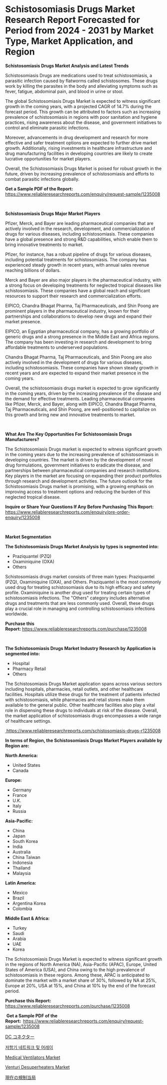 <p><h1>Schistosomiasis Drugs Market Research Report Forecasted for Period from 2024 -  2031 by Market Type, Market Application, and Region</h1></p><p><strong>Schistosomiasis Drugs Market Analysis and Latest Trends</strong></p>
<p><p>Schistosomiasis Drugs are medications used to treat schistosomiasis, a parasitic infection caused by flatworms called schistosomes. These drugs work by killing the parasites in the body and alleviating symptoms such as fever, fatigue, abdominal pain, and blood in urine or stool.</p><p>The global Schistosomiasis Drugs Market is expected to witness significant growth in the coming years, with a projected CAGR of 14.7% during the forecast period. This growth can be attributed to factors such as increasing prevalence of schistosomiasis in regions with poor sanitation and hygiene practices, rising awareness about the disease, and government initiatives to control and eliminate parasitic infections.</p><p>Moreover, advancements in drug development and research for more effective and safer treatment options are expected to further drive market growth. Additionally, rising investments in healthcare infrastructure and drug manufacturing facilities in developing countries are likely to create lucrative opportunities for market players.</p><p>Overall, the Schistosomiasis Drugs Market is poised for robust growth in the future, driven by increasing prevalence of schistosomiasis and efforts to combat parasitic infections globally.</p></p>
<p><strong>Get a Sample PDF of the Report:&nbsp;</strong> <a href="https://www.reliableresearchreports.com/enquiry/request-sample/1235008">https://www.reliableresearchreports.com/enquiry/request-sample/1235008</a></p>
<p>&nbsp;</p>
<p><strong>Schistosomiasis Drugs Major Market Players</strong></p>
<p><p>Pfizer, Merck, and Bayer are leading pharmaceutical companies that are actively involved in the research, development, and commercialization of drugs for various diseases, including schistosomiasis. These companies have a global presence and strong R&D capabilities, which enable them to bring innovative treatments to market.</p><p>Pfizer, for instance, has a robust pipeline of drugs for various diseases, including potential treatments for schistosomiasis. The company has experienced steady growth in recent years, with annual sales revenue reaching billions of dollars.</p><p>Merck and Bayer are also major players in the pharmaceutical industry, with a strong focus on developing treatments for neglected tropical diseases like schistosomiasis. These companies have a global reach and significant resources to support their research and commercialization efforts.</p><p>EIPICO, Chandra Bhagat Pharma, Taj Pharmaceuticals, and Shin Poong are prominent players in the pharmaceutical industry, known for their partnerships and collaborations to develop new drugs and expand their market presence.</p><p>EIPICO, an Egyptian pharmaceutical company, has a growing portfolio of generic drugs and a strong presence in the Middle East and Africa regions. The company has been investing in research and development to bring affordable treatments to underserved populations.</p><p>Chandra Bhagat Pharma, Taj Pharmaceuticals, and Shin Poong are also actively involved in the development of drugs for various diseases, including schistosomiasis. These companies have shown steady growth in recent years and are expected to expand their market presence in the coming years.</p><p>Overall, the schistosomiasis drugs market is expected to grow significantly in the coming years, driven by the increasing prevalence of the disease and the demand for effective treatments. Leading pharmaceutical companies like Pfizer, Merck, and Bayer, along with EIPICO, Chandra Bhagat Pharma, Taj Pharmaceuticals, and Shin Poong, are well-positioned to capitalize on this growth and bring new and innovative treatments to market.</p></p>
<p>&nbsp;</p>
<p><strong>What Are The Key Opportunities For Schistosomiasis Drugs Manufacturers?</strong></p>
<p><p>The Schistosomiasis Drugs market is expected to witness significant growth in the coming years due to the increasing prevalence of schistosomiasis in developing countries. The market is driven by the development of novel drug formulations, government initiatives to eradicate the disease, and partnerships between pharmaceutical companies and research institutions. Key players in the market are focusing on expanding their product portfolios through research and development activities. The future outlook for the Schistosomiasis Drugs market is promising, with a growing emphasis on improving access to treatment options and reducing the burden of this neglected tropical disease.</p></p>
<p><strong>Inquire or Share Your Questions If Any Before Purchasing This Report:</strong> <a href="https://www.reliableresearchreports.com/enquiry/pre-order-enquiry/1235008">https://www.reliableresearchreports.com/enquiry/pre-order-enquiry/1235008</a></p>
<p>&nbsp;</p>
<p><strong>Market Segmentation</strong></p>
<p><strong>The Schistosomiasis Drugs Market Analysis by types is segmented into:</strong></p>
<p><ul><li>Praziquantel (PZQ)</li><li>Oxaminiquine (OXA)</li><li>Others</li></ul></p>
<p><p>Schistosomiasis drugs market consists of three main types: Praziquantel (PZQ), Oxaminiquine (OXA), and Others. Praziquantel is the most commonly used drug for treating schistosomiasis due to its high efficacy and safety profile. Oxaminiquine is another drug used for treating certain types of schistosomiasis infections. The "Others" category includes alternative drugs and treatments that are less commonly used. Overall, these drugs play a crucial role in managing and controlling schistosomiasis infections worldwide.</p></p>
<p><strong>Purchase this Report:&nbsp;</strong><a href="https://www.reliableresearchreports.com/purchase/1235008">https://www.reliableresearchreports.com/purchase/1235008</a></p>
<p>&nbsp;</p>
<p><strong>The Schistosomiasis Drugs Market Industry Research by Application is segmented into:</strong></p>
<p><ul><li>Hospital</li><li>Pharmacy Retail</li><li>Others</li></ul></p>
<p><p>The Schistosomiasis Drugs Market application spans across various sectors including hospitals, pharmacies, retail outlets, and other healthcare facilities. Hospitals utilize these drugs for the treatment of patients infected with schistosomiasis, while pharmacies and retail stores make them available to the general public. Other healthcare facilities also play a vital role in dispensing these drugs to individuals at risk of the disease. Overall, the market application of schistosomiasis drugs encompasses a wide range of healthcare settings.</p></p>
<p><a href="https://www.reliableresearchreports.com/schistosomiasis-drugs-r1235008">&nbsp;https://www.reliableresearchreports.com/schistosomiasis-drugs-r1235008</a></p>
<p><strong>In terms of Region, the Schistosomiasis Drugs Market Players available by Region are:</strong></p>
<p>
    <p> <strong> North America: </strong>
        <ul>
            <li>United States</li>
            <li>Canada</li>
        </ul>
        </p> 
    <p> <strong> Europe: </strong>
        <ul>
            <li>Germany</li>
            <li>France</li>
            <li>U.K.</li>
            <li>Italy</li>
            <li>Russia</li>
        </ul>
        </p> 
    <p> <strong> Asia-Pacific: </strong>
        <ul>
            <li>China</li>
            <li>Japan</li>
            <li>South Korea</li>
            <li>India</li>
            <li>Australia</li>
            <li>China Taiwan</li>
            <li>Indonesia</li>
            <li>Thailand</li>
            <li>Malaysia</li>
        </ul>
        </p> 
    <p> <strong> Latin America: </strong>
        <ul>
            <li>Mexico</li>
            <li>Brazil</li>
            <li>Argentina Korea</li>
            <li>Colombia</li>
        </ul>
        </p> 
    <p> <strong> Middle East & Africa: </strong>
        <ul>
            <li>Turkey</li>
            <li>Saudi</li>
            <li>Arabia</li>
            <li>UAE</li>
            <li>Korea</li>
        </ul>
    </p>
    </p>
<p><p>The Schistosomiasis Drugs Market is expected to witness significant growth in the regions of North America (NA), Asia-Pacific (APAC), Europe, United States of America (USA), and China owing to the high prevalence of schistosomiasis in these regions. Among these, APAC is anticipated to dominate the market with a market share of 30%, followed by NA at 25%, Europe at 20%, USA at 15%, and China at 10% by the end of the forecast period.</p></p>
<p><strong>Purchase this Report: </strong><a href="https://www.reliableresearchreports.com/purchase/1235008">https://www.reliableresearchreports.com/purchase/1235008</a></p>
<p>&nbsp;<strong>Get a Sample PDF of the Report:&nbsp;&nbsp;</strong><a href="https://www.reliableresearchreports.com/enquiry/request-sample/1235008">https://www.reliableresearchreports.com/enquiry/request-sample/1235008</a></p>
<p><strong></strong></p>
<p><p><a href="https://medium.com/@lelanadden5645/dc%E3%82%B3%E3%83%8D%E3%82%AF%E3%82%BF%E3%83%BC%E3%83%9E%E3%83%BC%E3%82%B1%E3%83%83%E3%83%88%E3%81%AF-%E5%B8%82%E5%A0%B4%E3%82%B7%E3%82%A7%E3%82%A2-%E3%82%B5%E3%82%A4%E3%82%BA-%E3%81%8A%E3%82%88%E3%81%B32031%E5%B9%B4%E3%81%BE%E3%81%A7%E3%81%AE%E4%BA%88%E6%B8%AC%E3%81%AB%E7%84%A6%E7%82%B9%E3%82%92%E5%BD%93%E3%81%A6%E3%81%A6%E3%81%84%E3%81%BE%E3%81%99-21465c6281ab">DC コネクター</a></p><p><a href="https://medium.com/@kalimetz2023/%EC%A0%80%ED%95%AD%EA%B8%B0%EB%84%A4%ED%8A%B8%EC%9B%8C%ED%81%AC-%EB%B0%8F-%EB%B0%B0%EC%97%B4-%EC%8B%9C%EC%9E%A5-%EC%A0%90%EC%9C%A0%EC%9C%A8-%EB%B3%80%ED%99%94-%EB%B0%8F-%EC%8B%9C%EC%9E%A5-%EC%84%B1%EC%9E%A5-%ED%8A%B8%EB%A0%8C%EB%93%9C-2024-2031-e1a75bcde57f">저항기 네트워크 및 어레이</a></p><p><a href="https://www.linkedin.com/pulse/global-medical-ventilators-market-size-trends-insights-projections-qtjwf">Medical Ventilators Market</a></p><p><a href="https://www.linkedin.com/pulse/venturi-desuperheaters-market-size-growth-segmentation-regional-r7zef">Venturi Desuperheaters Market</a></p><p><a href="https://medium.com/@chrispbacon162023/%E7%8F%BE%E5%9C%A8%E3%81%AE%E8%A6%8F%E5%88%B6%E6%A9%9F%E9%96%A2%E5%B8%82%E5%A0%B4%E8%AA%BF%E6%9F%BB%E3%83%AC%E3%83%9D%E3%83%BC%E3%83%88-%E3%81%9D%E3%81%AE%E6%AD%B4%E5%8F%B2-%E3%81%8A%E3%82%88%E3%81%B32031%E5%B9%B4%E3%81%BE%E3%81%A7%E3%81%AE%E4%BA%88%E6%B8%AC-64926fe84ea9">現在の規制当局</a></p></p>